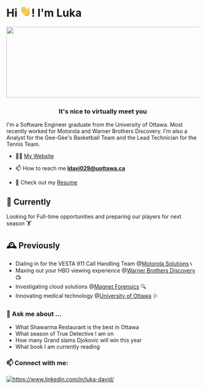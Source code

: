 <h1>Hi <img src="https://github.com/LukaDavid04/LukaDavid04/blob/main/wave.gif" width="30px" height="30px" />! I'm Luka</h1>

<img src="https://github.com/LukaDavid04/LukaDavid04/blob/main/pixels.gif" width="850px" height="185px" />

<h3 align="center">It's nice to virtually meet you</h3>

I'm a Software Engineer graduate from the University of Ottawa. Most recently worked for Motorola and Warner Brothers Discovery. I'm also a Analyst for the Gee-Gee's Basketball Team and the Lead Technician for the Tennis Team.

- 👨‍💻 [My Website](https://lukadavid04.github.io/)

- 📫 How to reach me **ldavi029@uottawa.ca**

- 📄 Check out my [Resume](https://drive.google.com/file/d/1PwBjMBwHCBl9_TpLO8qIkCXAkycQPPa5/view)

## 🔭 Currently

Looking for Full-time opportunities and preparing our players for next season 🏋️

## 🕰️ Previously

- Dialing in for the VESTA 911 Call Handling Team @[Motorola Solutions](https://www.motorolasolutions.com/en_us/products/command-center-software/public-safety-software/ng9-1-1-call-management/vesta.html) 📞
- Maxing out your HBO viewing experience @[Warner Brothers Discovery](https://wbd.com/) 📺
- Investigating cloud solutions @[Magnet Forensics](https://www.magnetforensics.com/) 🔍
- Innovating medical technology @[University of Ottawa](https://www.uottawa.ca/en) 🩺

### 🙈 Ask me about ...

- What Shawarma Restaurant is the best in Ottawa
- What season of True Detective I am on
- How many Grand slams Djokovic will win this year
- What book I am currently reading

### 📫 Connect with me:

<p align="left">
<a href="https://www.linkedin.com/in/luka-david/" target="blank"><img align="center" src="https://raw.githubusercontent.com/rahuldkjain/github-profile-readme-generator/master/src/images/icons/Social/linked-in-alt.svg" alt="https://www.linkedin.com/in/luka-david/" height="30" width="40" /></a>
</p>
